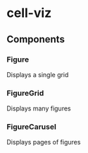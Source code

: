 # cell-viz

## Components

### Figure
Displays a single grid

### FigureGrid
Displays many figures

### FigureCarusel
Displays pages of figures